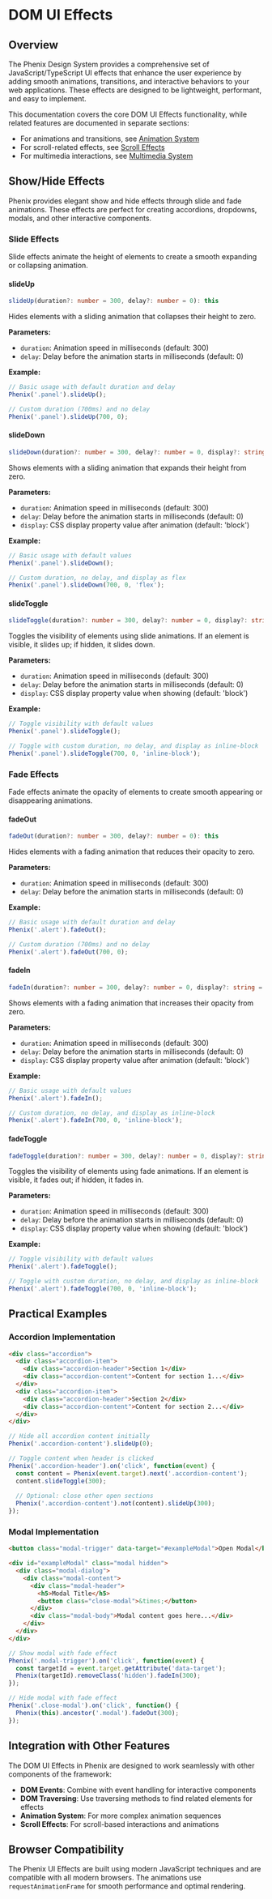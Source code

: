 # DOM UI Effects

## Overview

The Phenix Design System provides a comprehensive set of JavaScript/TypeScript UI effects that enhance the user experience by adding smooth animations, transitions, and interactive behaviors to your web applications. These effects are designed to be lightweight, performant, and easy to implement.

This documentation covers the core DOM UI Effects functionality, while related features are documented in separate sections:

- For animations and transitions, see [Animation System](/frontend/js/animations)
- For scroll-related effects, see [Scroll Effects](/frontend/js/scroll-effects)
- For multimedia interactions, see [Multimedia System](/frontend/js/multimedia)

## Show/Hide Effects

Phenix provides elegant show and hide effects through slide and fade animations. These effects are perfect for creating accordions, dropdowns, modals, and other interactive components.

### Slide Effects

Slide effects animate the height of elements to create a smooth expanding or collapsing animation.

#### slideUp

```typescript
slideUp(duration?: number = 300, delay?: number = 0): this
```

Hides elements with a sliding animation that collapses their height to zero.

**Parameters:**
- `duration`: Animation speed in milliseconds (default: 300)
- `delay`: Delay before the animation starts in milliseconds (default: 0)

**Example:**
```js
// Basic usage with default duration and delay
Phenix('.panel').slideUp();

// Custom duration (700ms) and no delay
Phenix('.panel').slideUp(700, 0);
```

#### slideDown

```typescript
slideDown(duration?: number = 300, delay?: number = 0, display?: string = 'block'): this
```

Shows elements with a sliding animation that expands their height from zero.

**Parameters:**
- `duration`: Animation speed in milliseconds (default: 300)
- `delay`: Delay before the animation starts in milliseconds (default: 0)
- `display`: CSS display property value after animation (default: 'block')

**Example:**
```js
// Basic usage with default values
Phenix('.panel').slideDown();

// Custom duration, no delay, and display as flex
Phenix('.panel').slideDown(700, 0, 'flex');
```

#### slideToggle

```typescript
slideToggle(duration?: number = 300, delay?: number = 0, display?: string = 'block'): this
```

Toggles the visibility of elements using slide animations. If an element is visible, it slides up; if hidden, it slides down.

**Parameters:**
- `duration`: Animation speed in milliseconds (default: 300)
- `delay`: Delay before the animation starts in milliseconds (default: 0)
- `display`: CSS display property value when showing (default: 'block')

**Example:**
```js
// Toggle visibility with default values
Phenix('.panel').slideToggle();

// Toggle with custom duration, no delay, and display as inline-block
Phenix('.panel').slideToggle(700, 0, 'inline-block');
```

### Fade Effects

Fade effects animate the opacity of elements to create smooth appearing or disappearing animations.

#### fadeOut

```typescript
fadeOut(duration?: number = 300, delay?: number = 0): this
```

Hides elements with a fading animation that reduces their opacity to zero.

**Parameters:**
- `duration`: Animation speed in milliseconds (default: 300)
- `delay`: Delay before the animation starts in milliseconds (default: 0)

**Example:**
```js
// Basic usage with default duration and delay
Phenix('.alert').fadeOut();

// Custom duration (700ms) and no delay
Phenix('.alert').fadeOut(700, 0);
```

#### fadeIn

```typescript
fadeIn(duration?: number = 300, delay?: number = 0, display?: string = 'block'): this
```

Shows elements with a fading animation that increases their opacity from zero.

**Parameters:**
- `duration`: Animation speed in milliseconds (default: 300)
- `delay`: Delay before the animation starts in milliseconds (default: 0)
- `display`: CSS display property value after animation (default: 'block')

**Example:**
```js
// Basic usage with default values
Phenix('.alert').fadeIn();

// Custom duration, no delay, and display as inline-block
Phenix('.alert').fadeIn(700, 0, 'inline-block');
```

#### fadeToggle

```typescript
fadeToggle(duration?: number = 300, delay?: number = 0, display?: string = 'block'): this
```

Toggles the visibility of elements using fade animations. If an element is visible, it fades out; if hidden, it fades in.

**Parameters:**
- `duration`: Animation speed in milliseconds (default: 300)
- `delay`: Delay before the animation starts in milliseconds (default: 0)
- `display`: CSS display property value when showing (default: 'block')

**Example:**
```js
// Toggle visibility with default values
Phenix('.alert').fadeToggle();

// Toggle with custom duration, no delay, and display as inline-block
Phenix('.alert').fadeToggle(700, 0, 'inline-block');
```

## Practical Examples

### Accordion Implementation

```html
<div class="accordion">
  <div class="accordion-item">
    <div class="accordion-header">Section 1</div>
    <div class="accordion-content">Content for section 1...</div>
  </div>
  <div class="accordion-item">
    <div class="accordion-header">Section 2</div>
    <div class="accordion-content">Content for section 2...</div>
  </div>
</div>
```

```js
// Hide all accordion content initially
Phenix('.accordion-content').slideUp(0);

// Toggle content when header is clicked
Phenix('.accordion-header').on('click', function(event) {
  const content = Phenix(event.target).next('.accordion-content');
  content.slideToggle(300);
  
  // Optional: close other open sections
  Phenix('.accordion-content').not(content).slideUp(300);
});
```

### Modal Implementation

```html
<button class="modal-trigger" data-target="#exampleModal">Open Modal</button>

<div id="exampleModal" class="modal hidden">
  <div class="modal-dialog">
    <div class="modal-content">
      <div class="modal-header">
        <h5>Modal Title</h5>
        <button class="close-modal">&times;</button>
      </div>
      <div class="modal-body">Modal content goes here...</div>
    </div>
  </div>
</div>
```

```js
// Show modal with fade effect
Phenix('.modal-trigger').on('click', function(event) {
  const targetId = event.target.getAttribute('data-target');
  Phenix(targetId).removeClass('hidden').fadeIn(300);
});

// Hide modal with fade effect
Phenix('.close-modal').on('click', function() {
  Phenix(this).ancestor('.modal').fadeOut(300);
});
```

## Integration with Other Features

The DOM UI Effects in Phenix are designed to work seamlessly with other components of the framework:

- **DOM Events**: Combine with event handling for interactive components
- **DOM Traversing**: Use traversing methods to find related elements for effects
- **Animation System**: For more complex animation sequences
- **Scroll Effects**: For scroll-based interactions and animations

## Browser Compatibility

The Phenix UI Effects are built using modern JavaScript techniques and are compatible with all modern browsers. The animations use `requestAnimationFrame` for smooth performance and optimal rendering.
